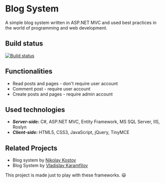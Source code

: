 # Blog System
A simple blog system written in ASP.NET MVC and used best practices in the world of programming and web development.

## Build status
[![Build status](https://ci.appveyor.com/api/projects/status/x1p0r5vakejkan7h?svg=true)](https://ci.appveyor.com/project/IvanIvanov/blogsystem)

## Functionalities
* Read posts and pages - don't require user account
* Comment post - require user account
* Create posts and pages - require admin account

## Used technologies
* ***Server-side:*** C#, ASP.NET MVC, Entity Framework, MS SQL Server, IIS, Roslyn
* ***Client-side:*** HTML5, CSS3, JavaScript, jQuery, TinyMCE

## Related Projects
* Blog system by [Nikolay Kostov](https://github.com/NikolayIT/BlogSystem)
* Blog System by [Vladislav Karamfilov](https://github.com/vladislav-karamfilov/Bloggable)

This project is made just to play with these frameworks. :smiley:
